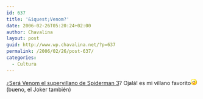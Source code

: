 ```yaml
---
id: 637
title: '&iquest;Venom?'
date: 2006-02-26T05:20:24+02:00
author: Chavalina
layout: post
guid: http://www.wp.chavalina.net/?p=637
permalink: /2006/02/26/post-637/
categories:
  - Cultura
---
```

&iquest;<a href="http://www.alt1040.com/archivo/2006/02/26/el-nuevo-traje-de-spider-man/" target="_blank">Será Venom el supervillano de Spiderman 3</a>? Ojalá! es mi villano favorito![emo](/imagenes/emoticonos/sonrisa.gif) (bueno, el Joker también)